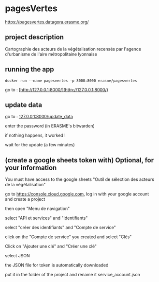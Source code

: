 
# pagesVertes

https://pagesvertes.datagora.erasme.org/

## project description

Cartographie des acteurs de la végétalisation recensés par l'agence d'urbanisme de l'aire métropolitaine lyonnaise

## running the app

`docker run --name pagesvertes -p 8000:8000 erasme/pagesvertes`



go to : [http://127.0.0.1:8000/](http://127.0.0.1:8000/)

## update data

go to : [127.0.0.1:8000/update_data](http://127.0.0.1:8000/update_data)

enter the password (in ERASME's bitwarden)

if nothing happens, it worked !

wait for the update (a few minutes)


##  (create a google sheets token with) Optional, for your information
You must have access to the google sheets "Outil de sélection des acteurs de la végétalisation"

go to https://console.cloud.google.com, log in with your google account and create a project

then open "Menu de navigation"

select "API et services" and "Identifiants"

select "créer des identifiants" and "Compte de service"

click on the "Compte de service" you created and select "Clés"

Click on "Ajouter une clé" and "Créer une clé"

select JSON

the JSON file for token is automatically downloaded

put it in the folder of the project and rename it service_account.json
